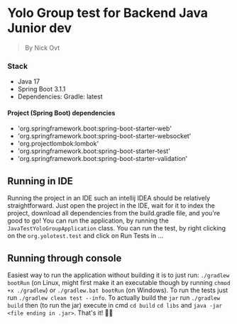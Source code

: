 # Yolo Group test for Backend Java Junior dev
> By Nick Ovt

### Stack
- Java 17
- Spring Boot 3.1.1
- Dependencies: Gradle: latest

#### Project (Spring Boot) dependencies
- 'org.springframework.boot:spring-boot-starter-web'
- 'org.springframework.boot:spring-boot-starter-websocket'
- 'org.projectlombok:lombok'
- 'org.springframework.boot:spring-boot-starter-test'
- 'org.springframework.boot:spring-boot-starter-validation'

## Running in IDE
Running the project in an IDE such an intellij IDEA should be relatively straightforward.
Just open the project in the IDE, wait for it to index the project, download all dependencies
from the build.gradle file, and you're good to go!
You can run the application, by running the `JavaTestYoloGroupApplication` class.
You can run the test, by right clicking on the `org.yolotest.test` and click on Run Tests in ...

## Running through console
Easiest way to run the application without building it is to just run: `./gradlew bootRun` (on Linux, might first make it an executable though by running `chmod +x ./gradlew`) or
`./gradlew.bat bootRun` (on Windows).
To run the tests just run `./gradlew clean test --info`.
To actually build the `jar` run `./gradlew build` then (to run the jar) execute in cmd `cd build` `cd libs` and `java -jar <file ending in .jar>`. That's it! 🎉😀